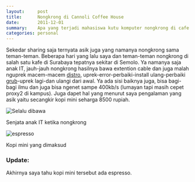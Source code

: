 ```yaml
---
layout:     post
title:      Nongkrong di Cannoli Coffee House
date:       2011-12-01
summary:    Apa yang terjadi mahasiswa kutu komputer nongkrong di cafe
categories: personal
---
```


Sekedar sharing saja ternyata asik juga yang namanya nongkrong sama teman-teman. Beberapa hari yang lalu saya dan teman-teman nongkrong di salah satu kafe di Surabaya tepatnya sekitar di Semolo. Ya namanya saja anak IT, jauh-jauh nongkrong hasilnya bawa extention cable dan juga malah nguprek macem-macem [distro](http://id.wikipedia.org/wiki/Distribusi_Linux), uprek-error-perbaiki-install ulang-perbaiki [grub](http://en.wikipedia.org/wiki/GNU_GRUB)-uprek lagi-dan ulangi dari awal. Ya ada sisi baiknya juga, bisa bagi-bagi ilmu dan juga bisa ngenet sampe 400kb/s (lumayan tapi masih cepet proxy2 di kampus). Juga dapet hal yang menurut saya pengalaman yang asik yaitu secangkir kopi mini seharga 8500 rupiah.

![Selalu dibawa](//sapikuda.com/images/posts/2011-12-01-nongkrong-di-cannoli-coffee-house/kopi%20(2).jpg)

Senjata anak IT ketika nongkrong

![espresso](//sapikuda.com/images/posts/2011-12-01-nongkrong-di-cannoli-coffee-house/kopi%20(1).jpg)

Kopi mini yang dimaksud


### Update:

Akhirnya saya tahu kopi mini tersebut ada espresso.